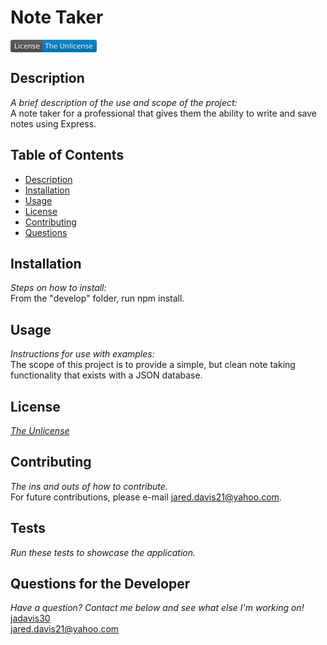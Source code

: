# Note Taker  
   <svg xmlns="http://www.w3.org/2000/svg" xmlns:xlink="http://www.w3.org/1999/xlink" width="138" height="20" role="img" aria-label="License: The Unlicense"><title>License: The Unlicense</title><linearGradient id="s" x2="0" y2="100%"><stop offset="0" stop-color="#bbb" stop-opacity=".1"/><stop offset="1" stop-opacity=".1"/></linearGradient><clipPath id="r"><rect width="138" height="20" rx="3" fill="#fff"/></clipPath><g clip-path="url(#r)"><rect width="51" height="20" fill="#555"/><rect x="51" width="87" height="20" fill="#007ec6"/><rect width="138" height="20" fill="url(#s)"/></g><g fill="#fff" text-anchor="middle" font-family="Verdana,Geneva,DejaVu Sans,sans-serif" text-rendering="geometricPrecision" font-size="110"><text aria-hidden="true" x="265" y="150" fill="#010101" fill-opacity=".3" transform="scale(.1)" textLength="410">License</text><text x="265" y="140" transform="scale(.1)" fill="#fff" textLength="410">License</text><text aria-hidden="true" x="935" y="150" fill="#010101" fill-opacity=".3" transform="scale(.1)" textLength="770">The Unlicense</text><text x="935" y="140" transform="scale(.1)" fill="#fff" textLength="770">The Unlicense</text></g></svg>

   ## Description
   *A brief description of the use and scope of the project:*    
   A note taker for a professional that gives them the ability to write and save notes using Express.

   ## Table of Contents
   - [Description](#description)
   - [Installation](#installation)
   - [Usage](#usage)
   - [License](#license)
   - [Contributing](#contributing)
   - [Questions](#questions-for-the-developer)

   ## Installation
   *Steps on how to install:*  
   From the "develop" folder, run npm install.

   ## Usage
   *Instructions for use with examples:*  
   The scope of this project is to provide a simple, but clean note taking functionality that exists with a JSON database.

   ## License
   *[The Unlicense](https://unlicense.org/)*

   ## Contributing
   *The ins and outs of how to contribute.*  
   For future contributions, please e-mail jared.davis21@yahoo.com.

   ## Tests
   *Run these tests to showcase the application.*  
   

   ## Questions for the Developer
   *Have a question? Contact me below and see what else I'm working on!*  
   [jadavis30](https://www.github.com/jadavis30)  
   jared.davis21@yahoo.com